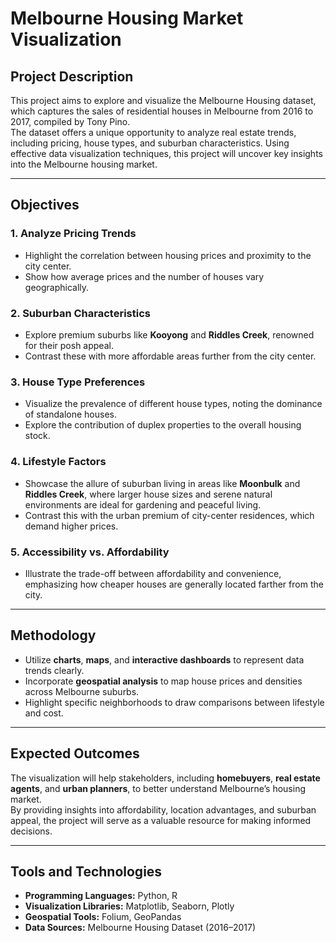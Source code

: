 # Melbourne Housing Market Visualization

## Project Description
This project aims to explore and visualize the Melbourne Housing dataset, which captures the sales of residential houses in Melbourne from 2016 to 2017, compiled by Tony Pino.  
The dataset offers a unique opportunity to analyze real estate trends, including pricing, house types, and suburban characteristics. Using effective data visualization techniques, this project will uncover key insights into the Melbourne housing market.

---

## Objectives

### 1. **Analyze Pricing Trends**
- Highlight the correlation between housing prices and proximity to the city center.
- Show how average prices and the number of houses vary geographically.

### 2. **Suburban Characteristics**
- Explore premium suburbs like **Kooyong** and **Riddles Creek**, renowned for their posh appeal.
- Contrast these with more affordable areas further from the city center.

### 3. **House Type Preferences**
- Visualize the prevalence of different house types, noting the dominance of standalone houses.
- Explore the contribution of duplex properties to the overall housing stock.

### 4. **Lifestyle Factors**
- Showcase the allure of suburban living in areas like **Moonbulk** and **Riddles Creek**, where larger house sizes and serene natural environments are ideal for gardening and peaceful living.
- Contrast this with the urban premium of city-center residences, which demand higher prices.

### 5. **Accessibility vs. Affordability**
- Illustrate the trade-off between affordability and convenience, emphasizing how cheaper houses are generally located farther from the city.

---

## Methodology
- Utilize **charts**, **maps**, and **interactive dashboards** to represent data trends clearly.
- Incorporate **geospatial analysis** to map house prices and densities across Melbourne suburbs.
- Highlight specific neighborhoods to draw comparisons between lifestyle and cost.

---

## Expected Outcomes
The visualization will help stakeholders, including **homebuyers**, **real estate agents**, and **urban planners**, to better understand Melbourne’s housing market.  
By providing insights into affordability, location advantages, and suburban appeal, the project will serve as a valuable resource for making informed decisions.

---

## Tools and Technologies
- **Programming Languages:** Python, R
- **Visualization Libraries:** Matplotlib, Seaborn, Plotly
- **Geospatial Tools:** Folium, GeoPandas
- **Data Sources:** Melbourne Housing Dataset (2016–2017)

